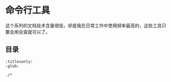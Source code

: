 # 命令行工具

这个系列的文档技术含量很低，却是我在日常工作中使用频率最高的，这些工具只要会用会查就可以了。

## 目录

```{toctree}
:titlesonly:
:glob:

./*
```
